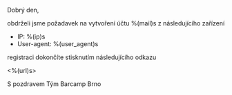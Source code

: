 Dobrý den,

obdrželi jsme požadavek na vytvoření účtu %(mail)s z následujícího zařízení
 - IP: %(ip)s
 - User-agent: %(user_agent)s

registraci dokončíte stisknutím následujícího odkazu

<%(url)s>

S pozdravem
Tým Barcamp Brno